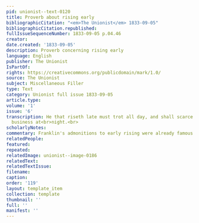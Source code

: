 ```yaml
---
pid: unionist--text-0120
title: Proverb about rising early
bibliographicCitation: "<em>The Unionist</em> 1833-09-05"
bibliographicCitation.republished: 
fullIssueSequenceNumber: 1833-09-05 p.04.46
creator: 
date.created: '1833-09-05'
description: Proverb concerning rising early
language: English
publisher: The Unionist
IsPartOf: 
rights: https://creativecommons.org/publicdomain/mark/1.0/
source: The Unionist
subject: Miscellaneous Filler
type: Text
category: Unionist full issue 1833-09-05
article.type: 
volume: '1'
issue: '6'
transcription: He that riseth late must trot all day, and shall scarce overtake his
  business at<br>night.<br>
scholarlyNotes: 
commentary: Franklin's admonitions to early rising were already famous.
relatedPeople: 
featured: 
repeated: 
relatedImage: unionist--image-0186
relatedText: 
relatedTextIssue: 
filename: 
caption: 
order: '119'
layout: template_item
collection: template
thumbnail: ''
full: ''
manifest: ''
---
```

